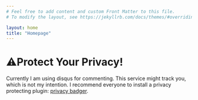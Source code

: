 ```yaml
---
# Feel free to add content and custom Front Matter to this file.
# To modify the layout, see https://jekyllrb.com/docs/themes/#overriding-theme-defaults

layout: home
title: "Homepage"
---
```

# ⚠️Protect Your Privacy!
Currently I am using disqus for commenting.
This service might track you, which is not my intention.
I recommend everyone to install a privacy protecting plugin: [privacy badger](https://www.eff.org/privacybadger).